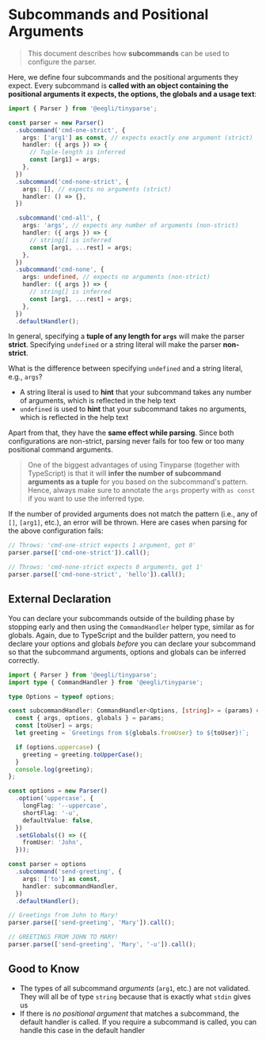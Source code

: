 # Subcommands and Positional Arguments

> This document describes how **subcommands** can be used to configure the parser.

Here, we define four subcommands and the positional arguments they expect. Every subcommand is **called with an object containing the positional arguments it expects, the options, the globals and a usage text**:

```ts
import { Parser } from '@eegli/tinyparse';

const parser = new Parser()
  .subcommand('cmd-one-strict', {
    args: ['arg1'] as const, // expects exactly one argument (strict)
    handler: ({ args }) => {
      // Tuple-length is inferred
      const [arg1] = args;
    },
  })
  .subcommand('cmd-none-strict', {
    args: [], // expects no arguments (strict)
    handler: () => {},
  })

  .subcommand('cmd-all', {
    args: 'args', // expects any number of arguments (non-strict)
    handler: ({ args }) => {
      // string[] is inferred
      const [arg1, ...rest] = args;
    },
  })
  .subcommand('cmd-none', {
    args: undefined, // expects no arguments (non-strict)
    handler: ({ args }) => {
      // string[] is inferred
      const [arg1, ...rest] = args;
    },
  })
  .defaultHandler();
```

In general, specifying a **tuple of any length for `args`** will make the parser **strict**. Specifying `undefined` or a string literal will make the parser **non-strict**.

What is the difference between specifying `undefined` and a string literal, e.g., `args`?

- A string literal is used to **hint** that your subcommand takes any number of arguments, which is reflected in the help text
- `undefined` is used to **hint** that your subcommand takes no arguments, which is reflected in the help text

Apart from that, they have the **same effect while parsing**. Since both configurations are non-strict, parsing never fails for too few or too many positional command arguments.

> One of the biggest advantages of using Tinyparse (together with TypeScript) is that it will **infer the number of subcommand arguments as a tuple** for you based on the subcommand's pattern. Hence, always make sure to annotate the `args` property with `as const` if you want to use the inferred type.

If the number of provided arguments does not match the pattern (i.e., any of `[]`, `[arg1]`, etc.), an error will be thrown. Here are cases when parsing for the above configuration fails:

```ts
// Throws: 'cmd-one-strict expects 1 argument, got 0'
parser.parse(['cmd-one-strict']).call();

// Throws: 'cmd-none-strict expects 0 arguments, got 1'
parser.parse(['cmd-none-strict', 'hello']).call();
```

## External Declaration

You can declare your subcommands outside of the building phase by stopping early and then using the `CommandHandler` helper type, similar as for globals. Again, due to TypeScript and the builder pattern, you need to declare your options and globals _before_ you can declare your subcommand so that the subcommand arguments, options and globals can be inferred correctly.

```ts
import { Parser } from '@eegli/tinyparse';
import type { CommandHandler } from '@eegli/tinyparse';

type Options = typeof options;

const subcommandHandler: CommandHandler<Options, [string]> = (params) => {
  const { args, options, globals } = params;
  const [toUser] = args;
  let greeting = `Greetings from ${globals.fromUser} to ${toUser}!`;

  if (options.uppercase) {
    greeting = greeting.toUpperCase();
  }
  console.log(greeting);
};

const options = new Parser()
  .option('uppercase', {
    longFlag: '--uppercase',
    shortFlag: '-u',
    defaultValue: false,
  })
  .setGlobals(() => ({
    fromUser: 'John',
  }));

const parser = options
  .subcommand('send-greeting', {
    args: ['to'] as const,
    handler: subcommandHandler,
  })
  .defaultHandler();

// Greetings from John to Mary!
parser.parse(['send-greeting', 'Mary']).call();

// GREETINGS FROM JOHN TO MARY!
parser.parse(['send-greeting', 'Mary', '-u']).call();
```

## Good to Know

- The types of all subcommand _arguments_ (`arg1`, etc.) are not validated. They will all be of type `string` because that is exactly what `stdin` gives us
- If there is _no positional argument_ that matches a subcommand, the default handler is called. If you require a subcommand is called, you can handle this case in the default handler
